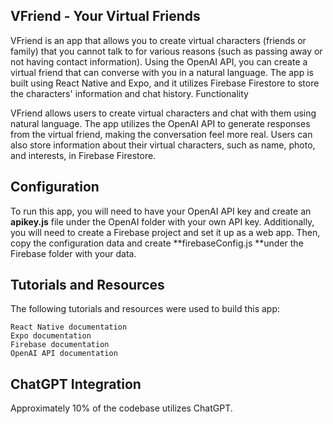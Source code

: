 ## VFriend - Your Virtual Friends

VFriend is an app that allows you to create virtual characters (friends or family) that you cannot talk to for various reasons (such as passing away or not having contact information). Using the OpenAI API, you can create a virtual friend that can converse with you in a natural language. The app is built using React Native and Expo, and it utilizes Firebase Firestore to store the characters' information and chat history.
Functionality

VFriend allows users to create virtual characters and chat with them using natural language. The app utilizes the OpenAI API to generate responses from the virtual friend, making the conversation feel more real. Users can also store information about their virtual characters, such as name, photo, and interests, in Firebase Firestore.

## Configuration
To run this app, you will need to have your OpenAI API key and create an **apikey.js** file under the OpenAI folder with your own API key. Additionally, you will need to create a Firebase project and set it up as a web app. Then, copy the configuration data and create **firebaseConfig.js **under the Firebase folder with your data.



## Tutorials and Resources

The following tutorials and resources were used to build this app:

    React Native documentation
    Expo documentation
    Firebase documentation
    OpenAI API documentation

## ChatGPT Integration

Approximately 10% of the codebase utilizes ChatGPT. 